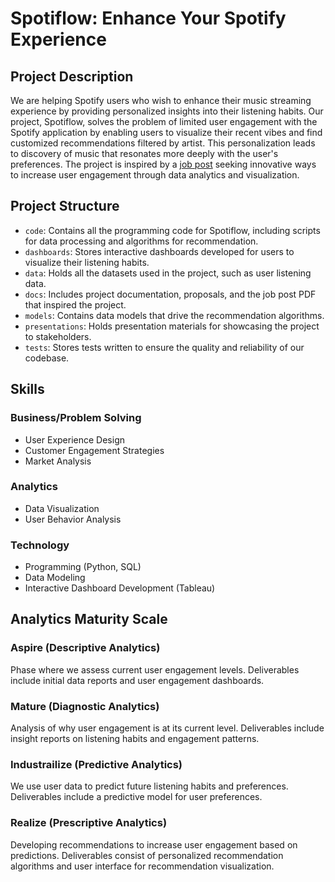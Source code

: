 # Spotiflow: Enhance Your Spotify Experience

## Project Description

We are helping Spotify users who wish to enhance their music streaming experience by providing personalized insights into their listening habits. Our project, Spotiflow, solves the problem of limited user engagement with the Spotify application by enabling users to visualize their recent vibes and find customized recommendations filtered by artist. This personalization leads to discovery of music that resonates more deeply with the user's preferences. The project is inspired by a [job post](docs/job-post.pdf) seeking innovative ways to increase user engagement through data analytics and visualization.

## Project Structure

- `code`: Contains all the programming code for Spotiflow, including scripts for data processing and algorithms for recommendation.
- `dashboards`: Stores interactive dashboards developed for users to visualize their listening habits.
- `data`: Holds all the datasets used in the project, such as user listening data.
- `docs`: Includes project documentation, proposals, and the job post PDF that inspired the project.
- `models`: Contains data models that drive the recommendation algorithms.
- `presentations`: Holds presentation materials for showcasing the project to stakeholders.
- `tests`: Stores tests written to ensure the quality and reliability of our codebase.

## Skills

### Business/Problem Solving
- User Experience Design
- Customer Engagement Strategies
- Market Analysis

### Analytics
- Data Visualization
- User Behavior Analysis

### Technology
- Programming (Python, SQL)
- Data Modeling
- Interactive Dashboard Development (Tableau)

## Analytics Maturity Scale

### Aspire (Descriptive Analytics)
Phase where we assess current user engagement levels. Deliverables include initial data reports and user engagement dashboards.

### Mature (Diagnostic Analytics)
Analysis of why user engagement is at its current level. Deliverables include insight reports on listening habits and engagement patterns.

### Industrailize (Predictive Analytics)
We use user data to predict future listening habits and preferences. Deliverables include a predictive model for user preferences.

### Realize (Prescriptive Analytics)
Developing recommendations to increase user engagement based on predictions. Deliverables consist of personalized recommendation algorithms and user interface for recommendation visualization.
